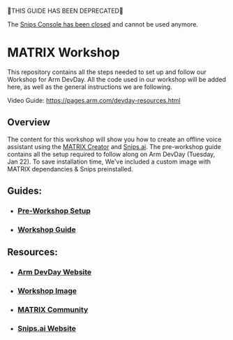 🚨THIS GUIDE HAS BEEN DEPRECATED🚨

The [Snips Console has been closed](https://forum.snips.ai/t/important-message-regarding-the-snips-console/4145) and cannot be used anymore.

# MATRIX Workshop
This repository contains all the steps needed to set up and follow our
Workshop for Arm DevDay. All the code used in our workshop will be added
here, as well as the general instructions we are following.

Video Guide: https://pages.arm.com/devday-resources.html

## Overview
The content for this workshop will show you how to create an offline voice assistant using the [MATRIX Creator](https://www.matrix.one/products/creator) and [Snips.ai](https://snips.ai/). The pre-workshop guide contains all the setup required to follow along on Arm DevDay (Tuesday, Jan 22). To save installation time, We've included a custom image with MATRIX dependancies & Snips preinstalled.

## Guides:

- ### [Pre-Workshop Setup](PreWorkshop.md)

- ### [Workshop Guide](Workshop.md)

## Resources:
- ### [Arm DevDay Website](https://events.hackster.io/armdevday)
- ### [Workshop Image](https://drive.google.com/file/d/1bsHYOEeLOPSTM4tcnqnZR0bwS8wpCTGi/view)
- ### [MATRIX Community](https://community.matrix.one)
- ### [Snips.ai Website](https://snips.ai/)
